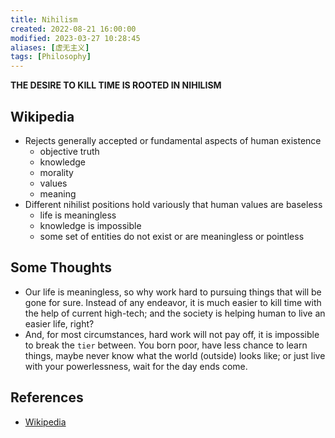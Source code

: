 ```yaml
---
title: Nihilism
created: 2022-08-21 16:00:00
modified: 2023-03-27 10:28:45
aliases: [虚无主义]
tags: [Philosophy]
---
```


**THE DESIRE TO KILL TIME IS ROOTED IN NIHILISM**

## Wikipedia

- Rejects generally accepted or fundamental aspects of human existence
  - objective truth
  - knowledge
  - morality
  - values
  - meaning
- Different nihilist positions hold variously that human values are baseless
  - life is meaningless
  - knowledge is impossible
  - some set of entities do not exist or are meaningless or pointless

## Some Thoughts

- Our life is meaningless, so why work hard to pursuing things that will be gone for sure. Instead of any endeavor, it is much easier to kill time with the help of current high-tech; and the society is helping human to live an easier life, right?
- And, for most circumstances, hard work will not pay off, it is impossible to break the `tier` between. You born poor, have less chance to learn things, maybe never know what the world (outside) looks like; or just live with your powerlessness, wait for the day ends come.

## References

- [Wikipedia](https://en.wikipedia.org/wiki/Nihilism)
